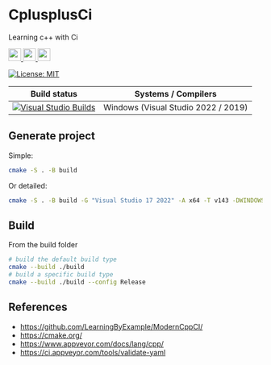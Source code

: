 # CplusplusCi

Learning c++ with Ci

[<img src="https://raw.githubusercontent.com/isocpp/logos/master/cpp_logo.png" height="25"/> <img src="https://upload.wikimedia.org/wikipedia/commons/1/13/Cmake.svg" height="25"/> <img src="https://dka575ofm4ao0.cloudfront.net/pages-transactional_logos/retina/16896/ApwXsQaJT16xVdsGs7aY" height="25"/>](#references)

[![License: MIT](https://img.shields.io/badge/License-MIT-blue.svg)](/LICENSE)

| Build status          | Systems / Compilers         |
| ------------- | ------------------------------------------ |
| [![Visual Studio Builds](https://ci.appveyor.com/api/projects/status/t6i95u07gw1gqhql/branch/master?svg=true)](https://ci.appveyor.com/project/WhitebrowSwordsman/cplusplusci/branch/main)       | Windows (Visual Studio 2022 / 2019)  |

## Generate project

Simple:
``` bash
cmake -S . -B build
```
Or detailed:
``` bash
cmake -S . -B build -G "Visual Studio 17 2022" -A x64 -T v143 -DWINDOWS:BOOL=ON -DUSE_BASE_SHARED_LIBS=ON
```

## Build

From the build folder
``` bash
# build the default build type
cmake --build ./build
# build a specific build type
cmake --build ./build --config Release
```

## References

- https://github.com/LearningByExample/ModernCppCI/
- https://cmake.org/
- https://www.appveyor.com/docs/lang/cpp/
- https://ci.appveyor.com/tools/validate-yaml

